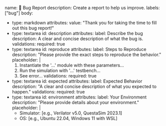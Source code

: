 name: 🐛 Bug Report
description: Create a report to help us improve.
labels: ["bug"]
body:

- type: markdown
  attributes:
  value: "Thank you for taking the time to fill out this bug report!"
- type: textarea
  id: description
  attributes:
  label: Describe the bug
  description: A clear and concise description of what the bug is.
  validations:
  required: true
- type: textarea
  id: reproduce
  attributes:
  label: Steps to Reproduce
  description: "Please provide the exact steps to reproduce the behavior."
  placeholder: |
  1. Instantiate the '...' module with these parameters...
  2. Run the simulation with '...' testbench...
  3. See error...
     validations:
     required: true
- type: textarea
  id: expected
  attributes:
  label: Expected Behavior
  description: "A clear and concise description of what you expected to happen."
  validations:
  required: true
- type: textarea
  id: environment
  attributes:
  label: Your Environment
  description: "Please provide details about your environment."
  placeholder: |
  - Simulator: [e.g., Verilator v5.0, QuestaSim 2023.1]
  - OS: [e.g., Ubuntu 22.04, Windows 11 with WSL]
